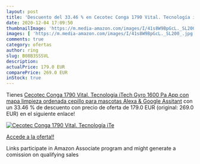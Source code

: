 ```yaml
---
layout: post
title: 'Descuento del 33.46 % en Cecotec Conga 1790 Vital. Tecnología iTe'
date: 2020-12-04 17:09:50
thumbnailImage: 'https://m.media-amazon.com/images/I/41s8W9BpGcL._SL200_.jpg'
images: [ 'https://m.media-amazon.com/images/I/41s8W9BpGcL._SL200_.jpg' ]
comments: true
category: ofertas
author: ring
slug: B08B3SSSVL
description:
actualPrice: 179.0 EUR
comparePrice: 269.0 EUR
inStock: true
---
```


Tienes [Cecotec Conga 1790 Vital. Tecnología iTech Gyro 1600 Pa  App con mapa  limpieza ordenada  cepillo para mascotas  Alexa & Google Assitant](https://www.amazon.es/dp/B08B3SSSVL/?tag=tolees-21) con un 33.46 % de descuento con precio de oferta de 179.0 EUR (original: 269.0 EUR) en el siguiente enlace!

[![Cecotec Conga 1790 Vital. Tecnología iTe](https://m.media-amazon.com/images/I/41s8W9BpGcL._SL200_.jpg)](https://www.amazon.es/dp/B08B3SSSVL/?tag=tolees-21)

[Accede a la oferta!!](https://www.amazon.es/dp/B08B3SSSVL/?tag=tolees-21)

Links participate in Amazon Associate program and might generate a comission on qualifying sales


